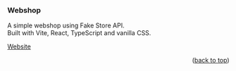 <div id="top"></div>


<br />
<div>
<h3>Webshop</h3>
  <p>
    A simple webshop using Fake Store API. 
    <br>
    Built with Vite, React, TypeScript and vanilla CSS.
  </p>
</div>

[Website](https://nicolas-v93.github.io/Webshop/)

<p align="right">(<a href="#top">back to top</a>)</p>

